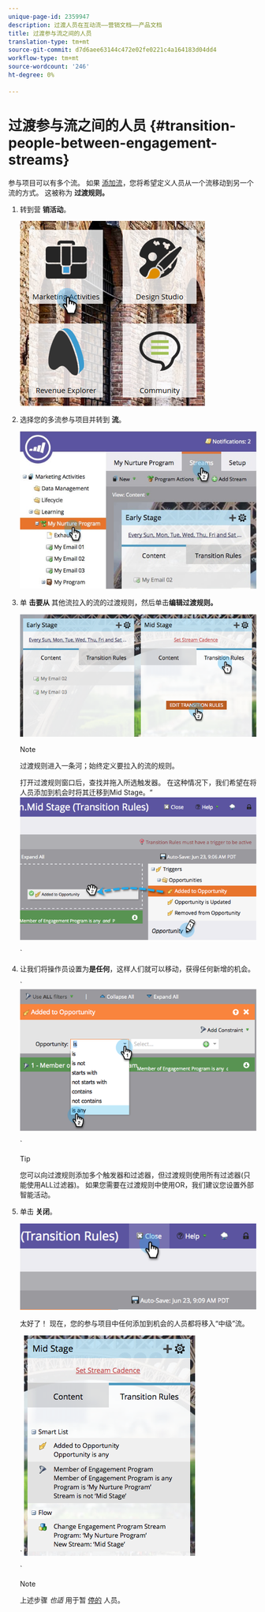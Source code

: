 ```yaml
---
unique-page-id: 2359947
description: 过渡人员在互动流——营销文档——产品文档
title: 过渡参与流之间的人员
translation-type: tm+mt
source-git-commit: d7d6aee63144c472e02fe0221c4a164183d04dd4
workflow-type: tm+mt
source-wordcount: '246'
ht-degree: 0%

---
```



# 过渡参与流之间的人员 {#transition-people-between-engagement-streams}

参与项目可以有多个流。 如果 [添加流](../../../../product-docs/email-marketing/drip-nurturing/creating-an-engagement-program/add-a-stream.md)，您将希望定义人员从一个流移动到另一个流的方式。 这被称为 **过渡规则。**

1. 转到营 **销活动**。

   ![](assets/ma.png)

1. 选择您的多流参与项目并转到 **流**。

   ![](assets/multistream.jpg)

1. 单 **击要从** 其他流拉入的流的过渡规则，然后单击**编辑过渡规则。**

   ![](assets/image2014-9-15-18-3a10-3a18.png)

   >[!NOTE]
   >
   >过渡规则进入一条河；始终定义要拉入的流的规则。

   打开过渡规则窗口后，查找并拖入所选触发器。 在这种情况下，我们希望在将人员添加到机会时将其迁移到Mid Stage。“ ![](assets/image2014-9-15-18-3a10-3a46.png)

   `

1. 让我们将操作员设置为**是任何**，这样人们就可以移动，获得任何新增的机会。

   ` ![](assets/image2014-9-15-18-3a11-3a14.png)

   `

   >[!TIP]
   >
   >您可以向过渡规则添加多个触发器和过滤器，但过渡规则使用所有过滤器(只能使用ALL过滤器)。 如果您需要在过渡规则中使用OR，我们建议您设置外部智能活动。

1. 单击 **关闭**。

   ![](assets/image2014-9-15-18-3a11-3a23.png)

   太好了！ 现在，您的参与项目中任何添加到机会的人员都将移入“中级”流。

   ` ![](assets/image2014-9-15-18-3a11-3a29.png)

   `

   >[!NOTE]
   >
   >上述步骤 *也适* 用于暂 [停的](http://docs.marketo.com/display/DOCS/Pause+People+in+an+Engagement+Program) 人员。

